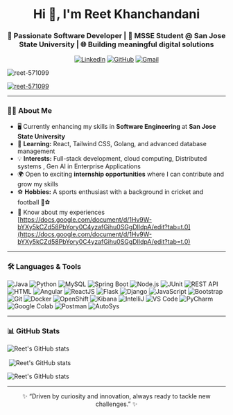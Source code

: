 <h1 align="center">Hi 👋, I'm Reet Khanchandani</h1>
<h3 align="center">🚀 Passionate Software Developer | 📍 MSSE Student @ San Jose State University | 🌐 Building meaningful digital solutions</h3>

<p align="center">
  <a href="https://linkedin.com/in/reetkhanchandani" target="blank"><img src="https://img.shields.io/badge/LinkedIn-Connect-blue?style=for-the-badge&logo=linkedin" alt="LinkedIn" /></a>
  <a href="https://github.com/reetkhanchandani" target="blank"><img src="https://img.shields.io/badge/GitHub-Follow-lightgrey?style=for-the-badge&logo=github" alt="GitHub" /></a>
  <a href="mailto:khanchandani.reet@gmail.com" target="blank"><img src="https://img.shields.io/badge/Gmail-Contact-red?style=for-the-badge&logo=gmail&logoColor=white" alt="Gmail" /></a>
</p>


<p align="left"> <img src="https://komarev.com/ghpvc/?username=reet-571099&label=Profile%20views&color=0e75b6&style=flat" alt="reet-571099" /> </p>
<p align="left"> <a href="https://github.com/ryo-ma/github-profile-trophy"><img src="https://github-profile-trophy.vercel.app/?username=reet-571099&theme=flat" alt="reet-571099" /></a> </p>

---

### 👩‍💻 About Me
- 🖥️ Currently enhancing my skills in **Software Engineering** at **San Jose State University**
- 🌱 **Learning:** React, Tailwind CSS, Golang, and advanced database management
- 💡 **Interests:** Full-stack development, cloud computing, Distributed systems , Gen AI in Enterprise Applications 
- 🌍 Open to exciting **internship opportunities** where I can contribute and grow my skills
- ⚽ **Hobbies:** A sports enthusiast with a background in cricket and football 🏏⚽
- 📄 Know about my experiences [https://docs.google.com/document/d/1Hv9W-bYXy5kCZd58PbYory0C4yzafGihu0SGgDIldpA/edit?tab=t.0](https://docs.google.com/document/d/1Hv9W-bYXy5kCZd58PbYory0C4yzafGihu0SGgDIldpA/edit?tab=t.0)



---

### 🛠️ Languages & Tools
<p>
  <img src="https://img.shields.io/badge/Java-007396?style=for-the-badge&logo=java&logoColor=white" alt="Java" />
  <img src="https://img.shields.io/badge/Python-3776AB?style=for-the-badge&logo=python&logoColor=white" alt="Python" />
  <img src="https://img.shields.io/badge/MySQL-4479A1?style=for-the-badge&logo=mysql&logoColor=white" alt="MySQL" />
  <img src="https://img.shields.io/badge/Spring_Boot-6DB33F?style=for-the-badge&logo=spring-boot&logoColor=white" alt="Spring Boot" />
  <img src="https://img.shields.io/badge/Node.js-339933?style=for-the-badge&logo=node.js&logoColor=white" alt="Node.js" />
  <img src="https://img.shields.io/badge/JUnit-25A162?style=for-the-badge&logo=junit5&logoColor=white" alt="JUnit" />
  <img src="https://img.shields.io/badge/REST_API-000000?style=for-the-badge&logo=swagger&logoColor=white" alt="REST API" />
  <img src="https://img.shields.io/badge/HTML-E34F26?style=for-the-badge&logo=html5&logoColor=white" alt="HTML" />
  <img src="https://img.shields.io/badge/Angular-DD0031?style=for-the-badge&logo=angular&logoColor=white" alt="Angular" />
  <img src="https://img.shields.io/badge/React-20232A?style=for-the-badge&logo=react&logoColor=61DAFB" alt="ReactJS" />
  <img src="https://img.shields.io/badge/Flask-000000?style=for-the-badge&logo=flask&logoColor=white" alt="Flask" />
  <img src="https://img.shields.io/badge/Django-092E20?style=for-the-badge&logo=django&logoColor=white" alt="Django" />
  <img src="https://img.shields.io/badge/JavaScript-F7DF1E?style=for-the-badge&logo=javascript&logoColor=black" alt="JavaScript" />
  <img src="https://img.shields.io/badge/Bootstrap-7952B3?style=for-the-badge&logo=bootstrap&logoColor=white" alt="Bootstrap" />
  <img src="https://img.shields.io/badge/Git-F05032?style=for-the-badge&logo=git&logoColor=white" alt="Git" />
  <img src="https://img.shields.io/badge/Docker-2496ED?style=for-the-badge&logo=docker&logoColor=white" alt="Docker" />
  <img src="https://img.shields.io/badge/OpenShift-EE0000?style=for-the-badge&logo=red-hat-openshift&logoColor=white" alt="OpenShift" />
  <img src="https://img.shields.io/badge/Kibana-005571?style=for-the-badge&logo=kibana&logoColor=white" alt="Kibana" />
  <img src="https://img.shields.io/badge/IntelliJ_IDEA-000000?style=for-the-badge&logo=intellij-idea&logoColor=white" alt="IntelliJ" />
  <img src="https://img.shields.io/badge/VS_Code-007ACC?style=for-the-badge&logo=visual-studio-code&logoColor=white" alt="VS Code" />
  <img src="https://img.shields.io/badge/PyCharm-000000?style=for-the-badge&logo=pycharm&logoColor=white" alt="PyCharm" />
  <img src="https://img.shields.io/badge/Google_Colab-F9AB00?style=for-the-badge&logo=google-colab&logoColor=white" alt="Google Colab" />
  <img src="https://img.shields.io/badge/Postman-FF6C37?style=for-the-badge&logo=postman&logoColor=white" alt="Postman" />
  <img src="https://img.shields.io/badge/AutoSys-FFCC00?style=for-the-badge&logo=autosys&logoColor=black" alt="AutoSys" />
</p>


---

### 📊 GitHub Stats

<p><img align="center" src="https://github-readme-stats.vercel.app/api/top-langs?username=reet-571099&show_icons=true&locale=en&layout=compact" alt="Reet's GitHub stats" /></p>
<p>&nbsp;<img align="center" src="https://github-readme-stats.vercel.app/api?username=reet-571099&show_icons=true&locale=en" alt="Reet's GitHub stats" /></p>
<p><img align="center" src="https://github-readme-streak-stats.herokuapp.com/?user=reet-571099" alt="Reet's GitHub stats" /></p>

---

<p align="center">
  ✨ “Driven by curiosity and innovation, always ready to tackle new challenges.” ✨
</p>
